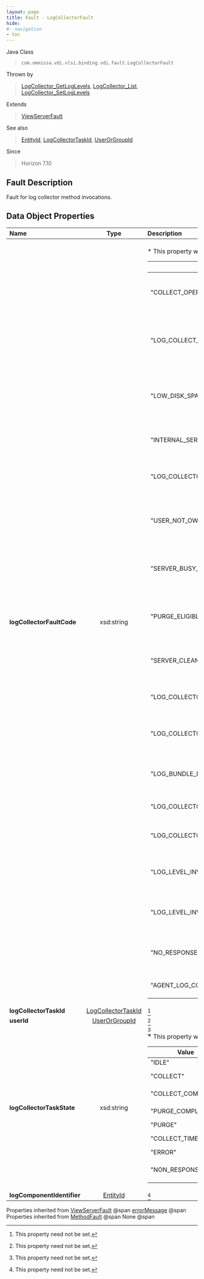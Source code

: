 ```yaml
---
layout: page
title: Fault - LogCollectorFault
hide:
#- navigation
- toc
---
```






Java Class
> `com.omnissa.vdi.vlsi.binding.vdi.fault.LogCollectorFault`

Thrown by
> [LogCollector_GetLogLevels](vdi.utils.logcollector.LogCollector.md#getLogLevels), [LogCollector_List](vdi.utils.logcollector.LogCollector.md#list), [LogCollector_SetLogLevels](vdi.utils.logcollector.LogCollector.md#setLogLevels)

Extends
> [ViewServerFault](vdi.fault.ViewServerFault.md)

See also
> [EntityId](vdi.EntityId.md), [LogCollectorTaskId](vdi.entity.LogCollectorTaskId.md), [UserOrGroupId](vdi.entity.UserOrGroupId.md)

Since
> Horizon 7.10


## Fault Description

Fault for log collector method invocations.

## Data Object Properties

 Name | Type | Description
:---|:---:|:---
**logCollectorFaultCode**|  xsd:string|<br>* This property will be one of:<br><table><thead><tr><th>Value</th><th>Description</th></tr></thead><tbody><tr><td>"COLLECT_OPERATION_TIMED_OUT"</td><td>Log collection operation has timed out.</td></tr><tr><td>"LOG_COLLECT_PROCESS_NON_RESPONSIVE"</td><td>Log collection process has become non responsive.</td></tr><tr><td>"LOW_DISK_SPACE"</td><td>Not enough disk space available to proceed with logs collection operation.</td></tr><tr><td>"INTERNAL_SERVER_ERROR"</td><td>An internal server error has occurred.</td></tr><tr><td>"LOG_COLLECTOR_TASK_ID_NOT_FOUND"</td><td>Log collection task identifier not found.</td></tr><tr><td>"USER_NOT_OWNS_LOG_COLLECTOR_TASK_ID"</td><td>Log collection task identifier is not owned by the user.</td></tr><tr><td>"SERVER_BUSY_REJECTS_COLLECT_REQUEST"</td><td>Request for log collection is rejected with busy error.</td></tr><tr><td>"PURGE_ELIGIBLE_LOG_COLLECTOR_TASK_NOT_FOUND"</td><td>Purge operation not performed as none are eligible.</td></tr><tr><td>"SERVER_CLEAN_REJECTS_PURGE_REQUEST"</td><td>Purge operation not performed as none.</td></tr><tr><td>"LOG_COLLECTOR_COMPONENT_ID_NOT_FOUND"</td><td>Log component identifier not found.</td></tr><tr><td>"LOG_COLLECTOR_COMPONENT_TYPE_INVALID"</td><td>Log component type is invalid or unknown.</td></tr><tr><td>"LOG_BUNDLE_DOWNLOAD_URL_NOT_FOUND"</td><td>Log component download URL not found.</td></tr><tr><td>"LOG_COLLECTOR_USER_ID_NOT_FOUND"</td><td>User identifier not found.</td></tr><tr><td>"LOG_COLLECTOR_FILTER_TYPE_INVALID"</td><td>Log collection filter type in invalid.</td></tr><tr><td>"LOG_LEVEL_INVALID_PARAMETER"</td><td>Invalid parameter passed for log level operations.</td></tr><tr><td>"LOG_LEVEL_INVALID_DATA"</td><td>Invalid response received for log level operations.</td></tr><tr><td>"NO_RESPONSE"</td><td>No response received for log level operations.</td></tr><tr><td>"AGENT_LOG_COLLECTION_DISABLED"</td><td>Agent log collection is disabled.</td></tr></tbody></table>
**logCollectorTaskId**| [LogCollectorTaskId](vdi.entity.LogCollectorTaskId.md)| [^1]
**userId**| [UserOrGroupId](vdi.entity.UserOrGroupId.md)| [^1]
**logCollectorTaskState**|  xsd:string| [^1]<br>* This property will be one of:<br><table><thead><tr><th>Value</th><th>Description</th></tr></thead><tbody><tr><td>"IDLE"</td><td>Log Collection task is in IDLE state.</td></tr><tr><td>"COLLECT"</td><td>Log Collection task has started collecting logs bundle.</td></tr><tr><td>"COLLECT_COMPLETE"</td><td>Log collection task has completed collection of logs bundle.</td></tr><tr><td>"PURGE_COMPLETE"</td><td>Log collection task has completed purge operation.</td></tr><tr><td>"PURGE"</td><td>Log collection task is in purge operation.</td></tr><tr><td>"COLLECT_TIMED_OUT"</td><td>Log collection task has timed out and the process has been interrupted.</td></tr><tr><td>"ERROR"</td><td>Log collection task has ended in error.</td></tr><tr><td>"NON_RESPONSIVE"</td><td>In rare occasions, the log collection process becomes non-responsive. A connection server restart is required to remediate it.</td></tr></tbody></table>
**logComponentIdentifier**| [EntityId](vdi.EntityId.md)| [^1]
Properties inherited from [ViewServerFault](vdi.fault.ViewServerFault.md) @span
[errorMessage](vdi.fault.ViewServerFault.md#errorMessage) @span
Properties inherited from [MethodFault](vmodl.MethodFault.md) @span
None @span
 


 


[^1]: This property need not be set.